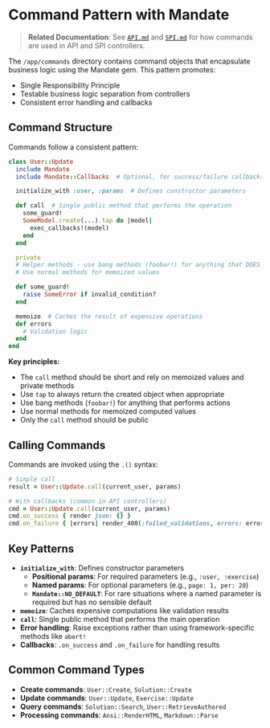 # Command Pattern with Mandate

> **Related Documentation**: See [`API.md`](./API.md) and [`SPI.md`](./SPI.md) for how commands are used in API and SPI controllers.

The `/app/commands` directory contains command objects that encapsulate business logic using the Mandate gem. This pattern promotes:

- Single Responsibility Principle
- Testable business logic separation from controllers
- Consistent error handling and callbacks

## Command Structure

Commands follow a consistent pattern:

```ruby
class User::Update
  include Mandate
  include Mandate::Callbacks  # Optional, for success/failure callbacks

  initialize_with :user, :params  # Defines constructor parameters

  def call  # Single public method that performs the operation
    some_guard!
    SomeModel.create(...).tap do |model|
      exec_callbacks!(model)
    end
  end

  private
  # Helper methods - use bang methods (foobar!) for anything that DOES something
  # Use normal methods for memoized values

  def some_guard!
    raise SomeError if invalid_condition?
  end

  memoize  # Caches the result of expensive operations
  def errors
    # Validation logic
  end
end
```

**Key principles:**

- The `call` method should be short and rely on memoized values and private methods
- Use `tap` to always return the created object when appropriate
- Use bang methods (`foobar!`) for anything that performs actions
- Use normal methods for memoized computed values
- Only the `call` method should be public

## Calling Commands

Commands are invoked using the `.()` syntax:

```ruby
# Simple call
result = User::Update.call(current_user, params)

# With callbacks (common in API controllers)
cmd = User::Update.call(current_user, params)
cmd.on_success { render json: {} }
cmd.on_failure { |errors| render_400(:failed_validations, errors: errors) }
```

## Key Patterns

- **`initialize_with`**: Defines constructor parameters
  - **Positional params**: For required parameters (e.g., `:user, :exercise`)
  - **Named params**: For optional parameters (e.g., `page: 1, per: 20`)
  - **`Mandate::NO_DEFAULT`**: For rare situations where a named parameter is required but has no sensible default
- **`memoize`**: Caches expensive computations like validation results
- **`call`**: Single public method that performs the main operation
- **Error handling**: Raise exceptions rather than using framework-specific methods like `abort!`
- **Callbacks**: `.on_success` and `.on_failure` for handling results

## Common Command Types

- **Create commands**: `User::Create`, `Solution::Create`
- **Update commands**: `User::Update`, `Exercise::Update`
- **Query commands**: `Solution::Search`, `User::RetrieveAuthored`
- **Processing commands**: `Ansi::RenderHTML`, `Markdown::Parse`
